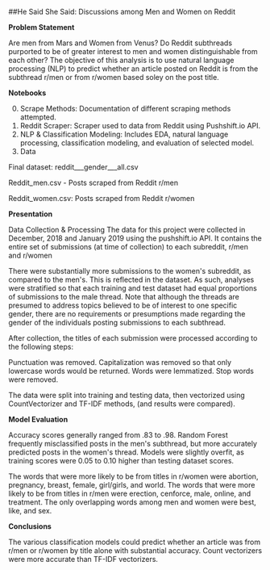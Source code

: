 ##He Said She Said: Discussions among Men and Women on Reddit

**Problem Statement**

Are men from Mars and Women from Venus? Do Reddit subthreads purported to be of greater interest to men and women distinguishable from each other? The objective of this analysis is to use natural language processing (NLP) to predict whether an article posted on Reddit is from the subthread r/men or from r/women based soley on the post title.

 
**Notebooks**

00. Scrape Methods: Documentation of different scraping methods attempted.
01. Reddit Scraper: Scraper used to data from Reddit using Pushshift.io API.
02. NLP & Classification Modeling: Includes EDA, natural language processing, classification modeling, and evaluation of selected model.
3. Data

Final dataset: reddit___gender___all.csv

Reddit_men.csv - Posts scraped from Reddit r/men

Reddit_women.csv: Posts scraped from Reddit r/women

**Presentation**

Data Collection & Processing
The data for this project were collected in December, 2018 and January 2019 using the pushshift.io API. It contains the entire set of submissions (at time of collection) to each subreddit, r/men and r/women

There were substantially more submissions to the women's subreddit, as compared to the men's.  This is reflected in the dataset.  As such, analyses were stratified so that each training and test dataset had equal proportions of submissions to the male thread.  Note that although the threads are presumed to address topics believed to be of interest to one specific gender, there are no requirements or presumptions made regarding the gender of the individuals posting submissions to each subthread.

After collection, the titles of each submission were processed according to the following steps:

Punctuation was removed.
Capitalization was removed so that only lowercase words would be returned.
Words were lemmatized.
Stop words were removed.

The data were split into training and testing data, then vectorized using CountVectorizer and TF-IDF methods, (and results were compared).

 
**Model Evaluation**

Accuracy scores generally ranged from .83 to .98.
Random Forest frequently misclassified posts in the men's subthread, but more accurately predicted posts in the women's thread. Models were slightly overfit, as training scores were 0.05 to 0.10 higher than testing dataset scores.

The words that were more likely to be from titles in r/women were abortion, pregnancy, breast, female, girl/girls, and world. 
The words that were more likely to be from titles in r/men were erection, cenforce, male, online, and treatment. The only overlapping words among men and women were best, like, and sex.
 

**Conclusions**

The various classification models could predict whether an article was from r/men or r/women by title alone with substantial accuracy.  Count vectorizers were more accurate than TF-IDF vectorizers. 

 
